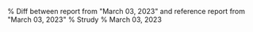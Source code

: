 % Diff between report from "March 03, 2023" and reference report from "March 03, 2023"
% Strudy
% March 03, 2023



